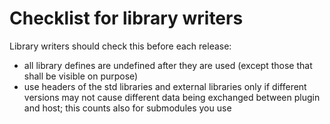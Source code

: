 # Checklist for library writers

Library writers should check this before each release:
* all library defines are undefined after they are used (except those that shall
  be visible on purpose)
* use headers of the std libraries and external libraries only if different
  versions may not cause different data being exchanged between plugin and host;
  this counts also for submodules you use
